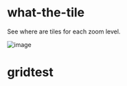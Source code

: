 # what-the-tile
See where are tiles for each zoom level.

![image](https://user-images.githubusercontent.com/11202803/88530320-7e41af00-d001-11ea-9c9d-f78c76a96a1f.png)
# gridtest
